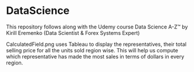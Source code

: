 # DataScience

This repository follows along with the Udemy course Data Science A-Z™ by Kirill Eremenko (Data Scientist & Forex Systems Expert)

CalculatedField.png uses Tableau to display the representatives, their total selling price for all the units sold region wise.
This will help us compute which representative has made the most sales in terms of dollars in every region. 
